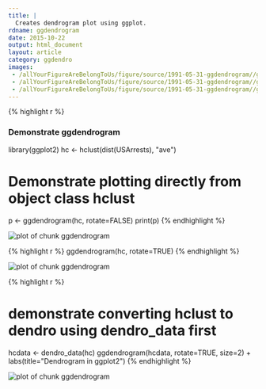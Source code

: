```yaml
---
title: |
  Creates dendrogram plot using ggplot.
rdname: ggdendrogram
date: 2015-10-22
output: html_document
layout: article
category: ggdendro
images:
 - /allYourFigureAreBelongToUs/figure/source/1991-05-31-ggdendrogram//ggdendrogram-1.png
 - /allYourFigureAreBelongToUs/figure/source/1991-05-31-ggdendrogram//ggdendrogram-2.png
 - /allYourFigureAreBelongToUs/figure/source/1991-05-31-ggdendrogram//ggdendrogram-3.png
---
```





{% highlight r %}
### Demonstrate ggdendrogram

library(ggplot2)
hc <- hclust(dist(USArrests), "ave")

# Demonstrate plotting directly from object class hclust
p <- ggdendrogram(hc, rotate=FALSE)
print(p)
{% endhighlight %}

![plot of chunk ggdendrogram](/allYourFigureAreBelongToUs/figure/source/1991-05-31-ggdendrogram/ggdendrogram-1.png) 

{% highlight r %}
ggdendrogram(hc, rotate=TRUE)
{% endhighlight %}

![plot of chunk ggdendrogram](/allYourFigureAreBelongToUs/figure/source/1991-05-31-ggdendrogram/ggdendrogram-2.png) 

{% highlight r %}
# demonstrate converting hclust to dendro using dendro_data first
hcdata <- dendro_data(hc)
ggdendrogram(hcdata, rotate=TRUE, size=2) + labs(title="Dendrogram in ggplot2")
{% endhighlight %}

![plot of chunk ggdendrogram](/allYourFigureAreBelongToUs/figure/source/1991-05-31-ggdendrogram/ggdendrogram-3.png) 